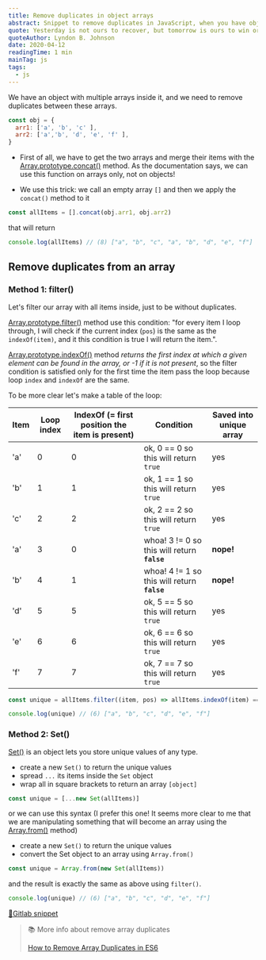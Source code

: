 ```yaml
---
title: Remove duplicates in object arrays
abstract: Snippet to remove duplicates in JavaScript, when you have objects with multiple arrays inside it.
quote: Yesterday is not ours to recover, but tomorrow is ours to win or lose.
quoteAuthor: Lyndon B. Johnson
date: 2020-04-12
readingTime: 1 min
mainTag: js
tags:
  - js
---
```


We have an object with multiple arrays inside it, and we need to remove duplicates between these arrays.

```javascript
const obj = {
  arr1: ['a', 'b', 'c' ],
  arr2: ['a','b', 'd', 'e', 'f' ],
}
```

- First of all, we have to get the two arrays and merge their items with the [Array.prototype.concat()](https://developer.mozilla.org/en-US/docs/Web/JavaScript/Reference/Global_Objects/Array/concat) method. As the documentation says, we can use this function on arrays only, not on objects!

- We use this trick: we call an empty array `[]` and then we apply the `concat()` method to it

```javascript
const allItems = [].concat(obj.arr1, obj.arr2)
```

that will return

```javascript
console.log(allItems) // (8) ["a", "b", "c", "a", "b", "d", "e", "f"]
```

## Remove duplicates from an array

### Method 1: filter()

Let's filter our array with all items inside, just to be without duplicates.

[Array.prototype.filter()](https://developer.mozilla.org/en-US/docs/Web/JavaScript/Reference/Global_Objects/Array/filter) method use this condition: "for every item I loop through, I will check if the current index (`pos`) is the same as the `indexOf(item)`, and it this condition is true I will return the item.".

[Array.prototype.indexOf()](https://developer.mozilla.org/en-US/docs/Web/JavaScript/Reference/Global_Objects/Array/indexOf) method _returns the first index at which a given element can be found in the array, or -1 if it is not present_, so the filter condition is satisfied only for the first time the item pass the loop because loop `index` and `indexOf` are the same.

To be more clear let's make a table of the loop:

| Item | Loop index | IndexOf (= first position the item is present) | Condition                                    | Saved into unique array |
|------|------------|------------------------------------------------|----------------------------------------------|-------------------------|
| 'a'  | 0          | 0                                              | ok, 0 == 0 so this will return `true`        | yes                     |
| 'b'  | 1          | 1                                              | ok, 1 == 1 so this will return `true`        | yes                     |
| 'c'  | 2          | 2                                              | ok, 2 == 2 so this will return `true`        | yes                     |
| 'a'  | 3          | 0                                              | whoa! 3 != 0 so this will return **`false`** | **nope!**               |
| 'b'  | 4          | 1                                              | whoa! 4 != 1 so this will return **`false`** | **nope!**               |
| 'd'  | 5          | 5                                              | ok, 5 == 5 so this will return `true`        | yes                     |
| 'e'  | 6          | 6                                              | ok, 6 == 6 so this will return `true`        | yes                     |
| 'f'  | 7          | 7                                              | ok, 7 == 7 so this will return `true`        | yes                     |

```javascript
const unique = allItems.filter((item, pos) => allItems.indexOf(item) === pos)
```

```javascript
console.log(unique) // (6) ["a", "b", "c", "d", "e", "f"]
```

### Method 2: Set()

[Set()](https://developer.mozilla.org/en-US/docs/Web/JavaScript/Reference/Global_Objects/Set) is an object lets you store unique values of any type.

- create a new `Set()` to return the unique values
- spread `...` its items inside the `Set` object
- wrap all in square brackets to return an array `[object]`

```javascript
const unique = [...new Set(allItems)]
```

or we can use this syntax (I prefer this one! It seems more clear to me that we are manipulating something that will become an array using the [Array.from()](https://developer.mozilla.org/en-US/docs/Web/JavaScript/Reference/Global_Objects/Array/from) method)

- create a new `Set()` to return the unique values
- convert the Set object to an array using `Array.from()`

```javascript
const unique = Array.from(new Set(allItems))
```

and the result is exactly the same as above using `filter()`.

```javascript
console.log(unique) // (6) ["a", "b", "c", "d", "e", "f"]
```

[🦊Gitlab snippet](https://gitlab.com/snippets/1965677)

> 📚 More info about remove array duplicates
>
> [How to Remove Array Duplicates in ES6](https://medium.com/dailyjs/how-to-remove-array-duplicates-in-es6-5daa8789641c)
